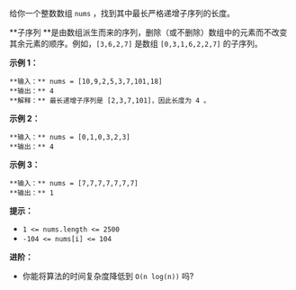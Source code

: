 给你一个整数数组 `nums` ，找到其中最长严格递增子序列的长度。

**子序列  **是由数组派生而来的序列，删除（或不删除）数组中的元素而不改变其余元素的顺序。例如，`[3,6,2,7]` 是数组
`[0,3,1,6,2,2,7]` 的子序列。



**示例 1：**

    
    
    **输入：** nums = [10,9,2,5,3,7,101,18]
    **输出：** 4
    **解释：** 最长递增子序列是 [2,3,7,101]，因此长度为 4 。
    

**示例 2：**

    
    
    **输入：** nums = [0,1,0,3,2,3]
    **输出：** 4
    

**示例 3：**

    
    
    **输入：** nums = [7,7,7,7,7,7,7]
    **输出：** 1
    



**提示：**

  * `1 <= nums.length <= 2500`
  * `-104 <= nums[i] <= 104`



**进阶：**

  * 你能将算法的时间复杂度降低到 `O(n log(n))` 吗?

